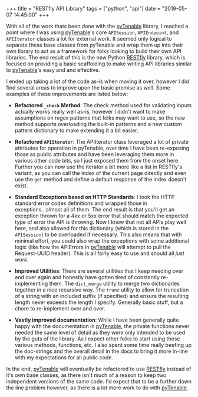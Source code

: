 +++
title = "RESTfly API Library"
tags = ["python", "api"]
date = "2019-05-07 14:45:00"
+++

With all of the work thats been done with the [pyTenable] library, I reached a
point where I was using [pyTenable]'s core `APISession`, `APIEndpoint`, and
`APIIterator` classes a lot for external work.  It seemed only logical to
separate these base classes from pyTenable and wrap them up into their own
library to act as a framework for folks looking to build their own API
libraries.  The end result of this is the new Python [RESTfly] library, which is
focused on providing a basic scaffolding to make writing API libraries similar
to [pyTenable]'s easy and and effective.

I ended up taking a lot of the code as-is when moving it over, however I did
find several areas to improve upon the basic premise as well.  Some examples of
these improvements are listed below:

* **Refactored `_check` Method**: The check method used for validating inputs
    actually works really well as-is, however I didn't want to make assumptions
    on regex patterns that folks may want to use, so the new method supports
    overloading the built-in patterns and a new custom pattern dictionary to
    make extending it a bit easier.

* **Refactored `APIIterator`**: The APIIterator class leveraged a lot of private
    attributes for operation in pyTenable, over time I have been re-exposing
    those as public attributes and have been leveraging them more in various
    other code bits, so I just exposed them from the onset here.  Further you
    can now use the iterator a bit more like a list in RESTfly's variant, as you
    can call the index of the current page directly and even use the `get`
    method and define a default response of the index doesn't exist.

* **Standard Exceptions based on HTTP Standards**: I took the HTTP standard
    error codes definitions and wrapped those in exceptions...almost all of
    them.  The end result is that you'll get an exception thrown for a 4xx or
    5xx error that should match the expected type of error the API is throwing.
    Now I know that not all APIs play well here, and also allowed for this
    dictionary (which is stored in the `APISession`) to be overloaded if
    necessary.  This also means that with minimal effort, you could also wrap
    the exceptions with some additional logic (like how the APIErrors in
    [pyTenable] will attempt to pull the Request-UUID header).  This is all
    fairly easy to use and should all _just work_.

* **Improved Utilities**: There are several utilities that I keep needing over
    and over again and honestly have gotten tired of constantly re-implementing
    them.  The `dict_merge` utility to merge two dictionaries together in a nice
    recursive way.  The `trunc` utility to allow for truncation of a string with
    an included suffix (if specified) and ensure the resulting length never
    exceeds the length I specify.  Generally basic stuff, but a chore to
    re-implement over and over.

* **Vastly improved documentation**: While I have been generally quite happy
    with the documentation in [pyTenable], the private functions never needed
    the same level of detail as they were only intended to be used by the guts
    of the library.  As I expect other folks to start using these various
    methods, functions, etc. I also spent some time really beefing up the
    doc-strings and the overall detail in the docs to bring it more in-line with
    my expectations for all public code.

In the end, [pyTenable] will eventually be refactored to use [RESTfly] instead
of it's own base classes, as there isn't much of a reason to keep two
independent versions of the same code.  I'd expect that to be a further down the
line problem however, as there is a lot more work to do with [pyTenable].


[pyTenable]: https://pytenable.readthedocs.io
[RESTfly]: https://restfly.readthedocs.io